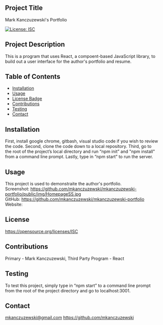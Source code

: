 ## Project Title
Mark Kanczuzewski's Portfolio

[![License: ISC](https://img.shields.io/badge/License-ISC-blue.svg)](https://opensource.org/licenses/ISC) 

## Project Description
This is a program that uses React, a compoent-based JavaScript library, to build out a user interface for the author's portfolio and resume. 

## Table of Contents
* [Installation](#installation)
* [Usage](#usage)
* [License Badge](#license)
* [Contributions](#contributions)
* [Testing](#testing)
* [Contact](#contact)

## Installation
First, install google chrome, gitbash, visual studio code if you wish to review the code. Second, clone the code down to a local repository.  Third, go to the root of the project’s local directory and run “npm init” and "npm install" from a command line prompt. Lastly, type in “npm start” to run the server. 

## Usage
This project is used to demonstraite the author's portfolio. <br />
Screenshot: https://github.com/mkanczuzewski/mkanczuzewski-portfolio/public/img/HomepageSS.jpg <br />
GitHub: https://github.com/mkanczuzewski/mkanczuzewski-portfolio <br />
Website: 

## License
https://opensource.org/licenses/ISC

## Contributions
Primary - Mark Kanczuzewski, Third Party Program - React

## Testing
To test this project, simply type in “npm start” to a command line prompt from the root of the project directory and go to localhost:3001. 

## Contact
mkanczuzewski@gmail.com
https://github.com/mkanczuzewski 
